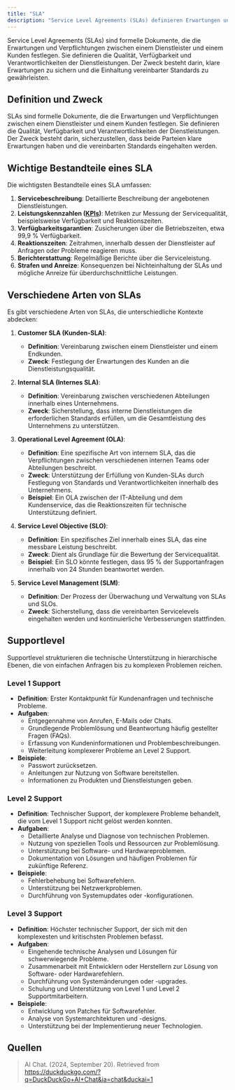 ```yaml
---
title: "SLA"
description: "Service Level Agreements (SLAs) definieren Erwartungen und Verpflichtungen zwischen Dienstleistern und Kunden. Sie umfassen KPIs, Verfügbarkeit, Reaktionszeiten sowie Arten wie Customer SLA, Internal SLA und OLA. Supportlevel reichen von Level 1 bis Level 3."
---
```


Service Level Agreements (SLAs) sind formelle Dokumente, die die Erwartungen und Verpflichtungen zwischen einem Dienstleister und einem Kunden festlegen. Sie definieren die Qualität, Verfügbarkeit und Verantwortlichkeiten der Dienstleistungen. Der Zweck besteht darin, klare Erwartungen zu sichern und die Einhaltung vereinbarter Standards zu gewährleisten.

## Definition und Zweck
SLAs sind formelle Dokumente, die die Erwartungen und Verpflichtungen zwischen einem Dienstleister und einem Kunden festlegen. Sie definieren die Qualität, Verfügbarkeit und Verantwortlichkeiten der Dienstleistungen. Der Zweck besteht darin, sicherzustellen, dass beide Parteien klare Erwartungen haben und die vereinbarten Standards eingehalten werden.

## Wichtige Bestandteile eines SLA
Die wichtigsten Bestandteile eines SLA umfassen:

1. **Servicebeschreibung**: Detaillierte Beschreibung der angebotenen Dienstleistungen.
2. **Leistungskennzahlen ([KPIs](/open-fidup/lerninhalte/kpi))**: Metriken zur Messung der Servicequalität, beispielsweise Verfügbarkeit und Reaktionszeiten.
3. **Verfügbarkeitsgarantien**: Zusicherungen über die Betriebszeiten, etwa 99,9 % Verfügbarkeit.
4. **Reaktionszeiten**: Zeitrahmen, innerhalb dessen der Dienstleister auf Anfragen oder Probleme reagieren muss.
5. **Berichterstattung**: Regelmäßige Berichte über die Serviceleistung.
6. **Strafen und Anreize**: Konsequenzen bei Nichteinhaltung der SLAs und mögliche Anreize für überdurchschnittliche Leistungen.

## Verschiedene Arten von SLAs
Es gibt verschiedene Arten von SLAs, die unterschiedliche Kontexte abdecken:

1. **Customer SLA (Kunden-SLA)**:
   - **Definition**: Vereinbarung zwischen einem Dienstleister und einem Endkunden.
   - **Zweck**: Festlegung der Erwartungen des Kunden an die Dienstleistungsqualität.

2. **Internal SLA (Internes SLA)**:
   - **Definition**: Vereinbarung zwischen verschiedenen Abteilungen innerhalb eines Unternehmens.
   - **Zweck**: Sicherstellung, dass interne Dienstleistungen die erforderlichen Standards erfüllen, um die Gesamtleistung des Unternehmens zu unterstützen.

3. **Operational Level Agreement (OLA)**:
   - **Definition**: Eine spezifische Art von internem SLA, das die Verpflichtungen zwischen verschiedenen internen Teams oder Abteilungen beschreibt.
   - **Zweck**: Unterstützung der Erfüllung von Kunden-SLAs durch Festlegung von Standards und Verantwortlichkeiten innerhalb des Unternehmens.
   - **Beispiel**: Ein OLA zwischen der IT-Abteilung und dem Kundenservice, das die Reaktionszeiten für technische Unterstützung definiert.

4. **Service Level Objective (SLO)**:
   - **Definition**: Ein spezifisches Ziel innerhalb eines SLA, das eine messbare Leistung beschreibt.
   - **Zweck**: Dient als Grundlage für die Bewertung der Servicequalität.
   - **Beispiel**: Ein SLO könnte festlegen, dass 95 % der Supportanfragen innerhalb von 24 Stunden beantwortet werden.

5. **Service Level Management (SLM)**:
   - **Definition**: Der Prozess der Überwachung und Verwaltung von SLAs und SLOs.
   - **Zweck**: Sicherstellung, dass die vereinbarten Servicelevels eingehalten werden und kontinuierliche Verbesserungen stattfinden.

## Supportlevel
Supportlevel strukturieren die technische Unterstützung in hierarchische Ebenen, die von einfachen Anfragen bis zu komplexen Problemen reichen.

### Level 1 Support
- **Definition**: Erster Kontaktpunkt für Kundenanfragen und technische Probleme.
- **Aufgaben**:
  - Entgegennahme von Anrufen, E-Mails oder Chats.
  - Grundlegende Problemlösung und Beantwortung häufig gestellter Fragen (FAQs).
  - Erfassung von Kundeninformationen und Problembeschreibungen.
  - Weiterleitung komplexerer Probleme an Level 2 Support.
- **Beispiele**:
  - Passwort zurücksetzen.
  - Anleitungen zur Nutzung von Software bereitstellen.
  - Informationen zu Produkten und Dienstleistungen geben.

### Level 2 Support
- **Definition**: Technischer Support, der komplexere Probleme behandelt, die vom Level 1 Support nicht gelöst werden konnten.
- **Aufgaben**:
  - Detaillierte Analyse und Diagnose von technischen Problemen.
  - Nutzung von speziellen Tools und Ressourcen zur Problemlösung.
  - Unterstützung bei Software- und Hardwareproblemen.
  - Dokumentation von Lösungen und häufigen Problemen für zukünftige Referenz.
- **Beispiele**:
  - Fehlerbehebung bei Softwarefehlern.
  - Unterstützung bei Netzwerkproblemen.
  - Durchführung von Systemupdates oder -konfigurationen.

### Level 3 Support
- **Definition**: Höchster technischer Support, der sich mit den komplexesten und kritischsten Problemen befasst.
- **Aufgaben**:
  - Eingehende technische Analysen und Lösungen für schwerwiegende Probleme.
  - Zusammenarbeit mit Entwicklern oder Herstellern zur Lösung von Software- oder Hardwarefehlern.
  - Durchführung von Systemänderungen oder -upgrades.
  - Schulung und Unterstützung von Level 1 und Level 2 Supportmitarbeitern.
- **Beispiele**:
  - Entwicklung von Patches für Softwarefehler.
  - Analyse von Systemarchitekturen und -designs.
  - Unterstützung bei der Implementierung neuer Technologien.

## Quellen
> AI Chat. (2024, September 20). Retrieved from https://duckduckgo.com/?q=DuckDuckGo+AI+Chat&ia=chat&duckai=1